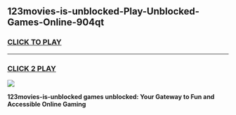 
## 123movies-is-unblocked-Play-Unblocked-Games-Online-904qt
<h3>
<a href="https://premium76.site?title=123movies-is-unblocked&ref=25A">CLICK TO PLAY</a></h3>
<hr>

<h3>
<a href="https://premium76.site?title=123movies-is-unblocked&ref=25A">CLICK 2 PLAY</a>
  
</h3>

<a href="https://premium76.site?title=123movies-is-unblocked&ref=25A"><img src="https://clearcache.store/games.png"></a>


**123movies-is-unblocked games unblocked: Your Gateway to Fun and Accessible Online Gaming**
